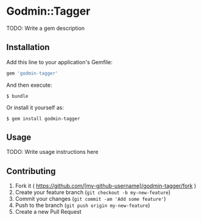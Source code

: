 # Godmin::Tagger

TODO: Write a gem description

## Installation

Add this line to your application's Gemfile:

```ruby
gem 'godmin-tagger'
```

And then execute:

    $ bundle

Or install it yourself as:

    $ gem install godmin-tagger

## Usage

TODO: Write usage instructions here

## Contributing

1. Fork it ( https://github.com/[my-github-username]/godmin-tagger/fork )
2. Create your feature branch (`git checkout -b my-new-feature`)
3. Commit your changes (`git commit -am 'Add some feature'`)
4. Push to the branch (`git push origin my-new-feature`)
5. Create a new Pull Request
